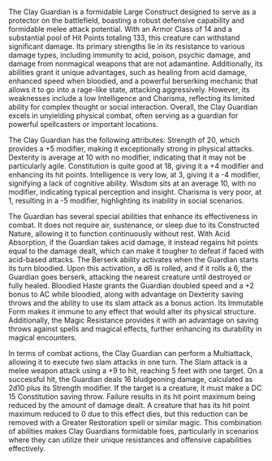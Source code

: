 The Clay Guardian is a formidable Large Construct designed to serve as a protector on the battlefield, boasting a robust defensive capability and formidable melee attack potential. With an Armor Class of 14 and a substantial pool of Hit Points totaling 133, this creature can withstand significant damage. Its primary strengths lie in its resistance to various damage types, including immunity to acid, poison, psychic damage, and damage from nonmagical weapons that are not adamantine. Additionally, its abilities grant it unique advantages, such as healing from acid damage, enhanced speed when bloodied, and a powerful berserking mechanic that allows it to go into a rage-like state, attacking aggressively. However, its weaknesses include a low Intelligence and Charisma, reflecting its limited ability for complex thought or social interaction. Overall, the Clay Guardian excels in unyielding physical combat, often serving as a guardian for powerful spellcasters or important locations.

The Clay Guardian has the following attributes: Strength of 20, which provides a +5 modifier, making it exceptionally strong in physical attacks. Dexterity is average at 10 with no modifier, indicating that it may not be particularly agile. Constitution is quite good at 18, giving it a +4 modifier and enhancing its hit points. Intelligence is very low, at 3, giving it a -4 modifier, signifying a lack of cognitive ability. Wisdom sits at an average 10, with no modifier, indicating typical perception and insight. Charisma is very poor, at 1, resulting in a -5 modifier, highlighting its inability in social scenarios.

The Guardian has several special abilities that enhance its effectiveness in combat. It does not require air, sustenance, or sleep due to its Constructed Nature, allowing it to function continuously without rest. With Acid Absorption, if the Guardian takes acid damage, it instead regains hit points equal to the damage dealt, which can make it tougher to defeat if faced with acid-based attacks. The Berserk ability activates when the Guardian starts its turn bloodied. Upon this activation, a d6 is rolled, and if it rolls a 6, the Guardian goes berserk, attacking the nearest creature until destroyed or fully healed. Bloodied Haste grants the Guardian doubled speed and a +2 bonus to AC while bloodied, along with advantage on Dexterity saving throws and the ability to use its slam attack as a bonus action. Its Immutable Form makes it immune to any effect that would alter its physical structure. Additionally, the Magic Resistance provides it with an advantage on saving throws against spells and magical effects, further enhancing its durability in magical encounters.

In terms of combat actions, the Clay Guardian can perform a Multiattack, allowing it to execute two slam attacks in one turn. The Slam attack is a melee weapon attack using a +9 to hit, reaching 5 feet with one target. On a successful hit, the Guardian deals 16 bludgeoning damage, calculated as 2d10 plus its Strength modifier. If the target is a creature, it must make a DC 15 Constitution saving throw. Failure results in its hit point maximum being reduced by the amount of damage dealt. A creature that has its hit point maximum reduced to 0 due to this effect dies, but this reduction can be removed with a Greater Restoration spell or similar magic. This combination of abilities makes Clay Guardians formidable foes, particularly in scenarios where they can utilize their unique resistances and offensive capabilities effectively.